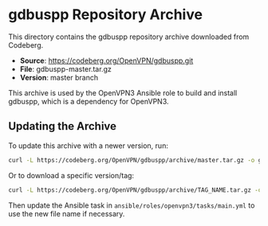 # gdbuspp Repository Archive

This directory contains the gdbuspp repository archive downloaded from Codeberg.

- **Source**: https://codeberg.org/OpenVPN/gdbuspp.git
- **File**: gdbuspp-master.tar.gz
- **Version**: master branch

This archive is used by the OpenVPN3 Ansible role to build and install gdbuspp, which is a dependency for OpenVPN3.

## Updating the Archive

To update this archive with a newer version, run:

```bash
curl -L https://codeberg.org/OpenVPN/gdbuspp/archive/master.tar.gz -o gdbuspp-master.tar.gz
```

Or to download a specific version/tag:

```bash
curl -L https://codeberg.org/OpenVPN/gdbuspp/archive/TAG_NAME.tar.gz -o gdbuspp-TAG_NAME.tar.gz
```

Then update the Ansible task in `ansible/roles/openvpn3/tasks/main.yml` to use the new file name if necessary. 